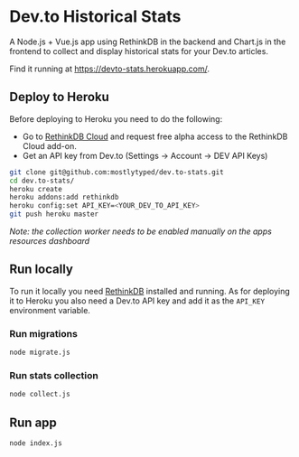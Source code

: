 # Dev.to Historical Stats

A Node.js + Vue.js app using RethinkDB in the backend and Chart.js in the frontend to
collect and display historical stats for your Dev.to articles.

Find it running at https://devto-stats.herokuapp.com/.

## Deploy to Heroku

Before deploying to Heroku you need to do the following:

- Go to [RethinkDB Cloud](https://www.rethinkdb.cloud/) and request free alpha access to the RethinkDB Cloud add-on.
- Get an API key from Dev.to (Settings -> Account -> DEV API Keys)

```bash
git clone git@github.com:mostlytyped/dev.to-stats.git
cd dev.to-stats/
heroku create
heroku addons:add rethinkdb
heroku config:set API_KEY=<YOUR_DEV_TO_API_KEY>
git push heroku master
```

_Note: the collection worker needs to be enabled manually on the apps resources dashboard_

## Run locally

To run it locally you need [RethinkDB](https://rethinkdb.com/) installed and running. As for
deploying it to Heroku you also need a Dev.to API key and add it as the `API_KEY` environment
variable.

### Run migrations

```bash
node migrate.js
```

### Run stats collection

```bash
node collect.js
```

## Run app

```bash
node index.js
```
